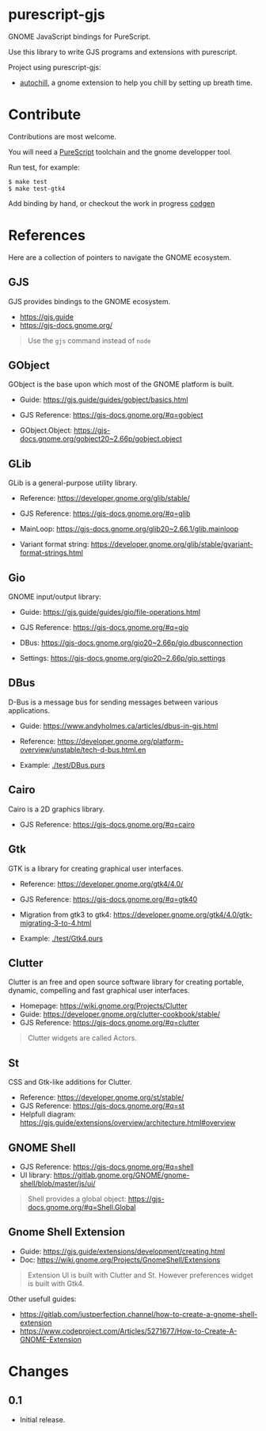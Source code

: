 purescript-gjs
==============

GNOME JavaScript bindings for PureScript.

Use this library to write GJS programs and extensions with purescript.

Project using purescript-gjs:

- [autochill][autochill], a gnome extension to help you chill by setting up breath time.

# Contribute

Contributions are most welcome.

You will need a [PureScript][purescript] toolchain and the gnome developper tool.

Run test, for example:

```ShellSession
$ make test
$ make test-gtk4
```

Add binding by hand, or checkout the work in progress [codgen](./codegen/)

# References

Here are a collection of pointers to navigate the GNOME ecosystem.

## GJS

GJS provides bindings to the GNOME ecosystem.

- https://gjs.guide
- https://gjs-docs.gnome.org/

> Use the `gjs` command instead of `node`

## GObject

GObject is the base upon which most of the GNOME platform is built.

- Guide: https://gjs.guide/guides/gobject/basics.html
- GJS Reference: https://gjs-docs.gnome.org/#q=gobject

- GObject.Object: https://gjs-docs.gnome.org/gobject20~2.66p/gobject.object

## GLib

GLib is a general-purpose utility library.

- Reference: https://developer.gnome.org/glib/stable/
- GJS Reference: https://gjs-docs.gnome.org/#q=glib

- MainLoop: https://gjs-docs.gnome.org/glib20~2.66.1/glib.mainloop
- Variant format string: https://developer.gnome.org/glib/stable/gvariant-format-strings.html

## Gio

GNOME input/output library:

- Guide: https://gjs.guide/guides/gio/file-operations.html
- GJS Reference: https://gjs-docs.gnome.org/#q=gio

- DBus: https://gjs-docs.gnome.org/gio20~2.66p/gio.dbusconnection
- Settings: https://gjs-docs.gnome.org/gio20~2.66p/gio.settings

## DBus

D-Bus is a message bus for sending messages between various applications.

- Guide: https://www.andyholmes.ca/articles/dbus-in-gjs.html
- Reference: https://developer.gnome.org/platform-overview/unstable/tech-d-bus.html.en

- Example: [./test/DBus.purs](DBus.purs)

## Cairo

Cairo is a 2D graphics library.

- GJS Reference: https://gjs-docs.gnome.org/#q=cairo

## Gtk

GTK is a library for creating graphical user interfaces.

- Reference: https://developer.gnome.org/gtk4/4.0/
- GJS Reference: https://gjs-docs.gnome.org/#q=gtk40
- Migration from gtk3 to gtk4: https://developer.gnome.org/gtk4/4.0/gtk-migrating-3-to-4.html

- Example: [./test/Gtk4.purs](Gtk4.purs)

## Clutter

Clutter is an free and open source software library for creating portable, dynamic, compelling and fast graphical user interfaces.

- Homepage: https://wiki.gnome.org/Projects/Clutter
- Guide: https://developer.gnome.org/clutter-cookbook/stable/
- GJS Reference: https://gjs-docs.gnome.org/#q=clutter

> Clutter widgets are called Actors.

## St

CSS and Gtk-like additions for Clutter.

- Reference: https://developer.gnome.org/st/stable/
- GJS Reference: https://gjs-docs.gnome.org/#q=st
- Helpfull diagram: https://gjs.guide/extensions/overview/architecture.html#overview

## GNOME Shell

- GJS Reference: https://gjs-docs.gnome.org/#q=shell
- UI library: https://gitlab.gnome.org/GNOME/gnome-shell/blob/master/js/ui/

> Shell provides a global object: https://gjs-docs.gnome.org/#q=Shell.Global

## Gnome Shell Extension

- Guide: https://gjs.guide/extensions/development/creating.html
- Doc: https://wiki.gnome.org/Projects/GnomeShell/Extensions

> Extension UI is built with Clutter and St. However preferences widget is built with Gtk4.

Other usefull guides:

- https://gitlab.com/justperfection.channel/how-to-create-a-gnome-shell-extension
- https://www.codeproject.com/Articles/5271677/How-to-Create-A-GNOME-Extension

# Changes

## 0.1

- Initial release.

[purescript]: https://www.purescript.org/
[autochill]: https://github.com/TristanCacqueray/autochill
